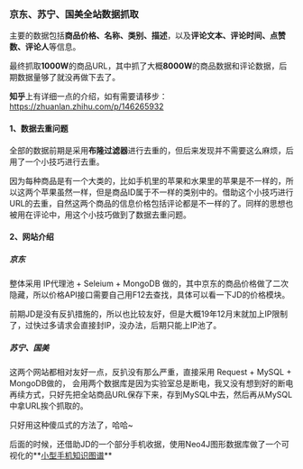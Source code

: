 ### 京东、苏宁、国美全站数据抓取

主要的数据包括**商品价格、名称、类别、描述**，以及**评论文本、评论时间、点赞数、评论人**等信息。

最终抓取**1000W**的商品URL，其中抓了大概**8000W**的商品数据和评论数据，后期数据量够了就没再做下去了。

**知乎**上有详细一点的介绍，如有需要请移步：https://zhuanlan.zhihu.com/p/146265932



#### 1、数据去重问题

全部的数据前期是采用**布隆过滤器**进行去重的，但后来发现并不需要这么麻烦，后用了一个小技巧进行去重。



因为每种商品是有一个大类的，比如手机里的苹果和水果里的苹果是不一样的，所以这两个苹果虽然一样，但是商品ID属于不一样的类别中的。借助这个小技巧进行URL的去重，自然这两个商品的信息价格包括评论都是不一样的了。同样的思想也被用在评论中，用这个小技巧做到了数据去重问题。



#### 2、网站介绍

##### **京东**

整体采用 IP代理池 + Seleium + MongoDB 做的，其中京东的商品价格做了二次隐藏，所以价格API接口需要自己用F12去查找，具体可以看一下JD的价格模块。

前期JD是没有反扒措施的，所以也比较友好，但是大概19年12月末就加上IP限制了，过快过多请求会直接封IP，没办法，后期只能上IP池了。

##### 苏宁、国美

这两个网站都相对友好一点，反扒没有那么严重，直接采用 Request + MySQL + MongoDB做的， 会用两个数据库是因为实验室总是断电，我又没有想到好的断电再续方式，只好先把全站商品URL保存下来，存到MySQL中去，然后再从MySQL中拿URL挨个抓取的。

只好用这种傻瓜式的方法了，哈哈~  



后面的时候，还借助JD的一个部分手机收据，使用Neo4J图形数据库做了一个可视化的**[小型手机知识图谱](https://github.com/forthespada/JD_Cellphone_KnowledgeGraph)**



